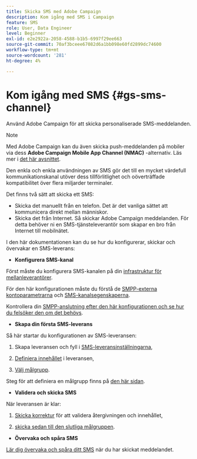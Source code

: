 ```yaml
---
title: Skicka SMS med Adobe Campaign
description: Kom igång med SMS i Campaign
feature: SMS
role: User, Data Engineer
level: Beginner
exl-id: e2e2922a-2058-4588-b1b5-6997f29ee663
source-git-commit: 70af3bceee67082d6a1bb098e60fd2899dc74600
workflow-type: tm+mt
source-wordcount: '281'
ht-degree: 4%

---
```


# Kom igång med SMS {#gs-sms-channel}

Använd Adobe Campaign för att skicka personaliserade SMS-meddelanden.

>[!NOTE]
>
>Med Adobe Campaign kan du även skicka push-meddelanden på mobiler via dess **Adobe Campaign Mobile App Channel (NMAC)** -alternativ. Läs mer i [det här avsnittet](../push.md).

Den enkla och enkla användningen av SMS gör det till en mycket värdefull kommunikationskanal utöver dess tillförlitlighet och oöverträffade kompatibilitet över flera miljarder terminaler.

Det finns två sätt att skicka ett SMS:

* Skicka det manuellt från en telefon. Det är det vanliga sättet att kommunicera direkt mellan människor.
* Skicka det från Internet. Så skickar Adobe Campaign meddelanden. För detta behöver ni en SMS-tjänsteleverantör som skapar en bro från Internet till mobilnätet.

I den här dokumentationen kan du se hur du konfigurerar, skickar och övervakar en SMS-leverans:

* **Konfigurera SMS-kanal**

Först måste du konfigurera SMS-kanalen på din [infrastruktur för mellanleverantörer](sms-mid-sourcing.md).

<!--The steps depend on the platform: either you have [a standalone instance](sms-standalone-instance.md) or you are in [a mid-sourcing infrastructure](sms-mid-sourcing.md).-->

För den här konfigurationen måste du förstå de [SMPP-externa kontoparametrarna](smpp-external-account.md) och [SMS-kanalsegenskaperna](sms-channel.md).

Kontrollera din [SMPP-anslutning efter den här konfigurationen och se hur du felsöker den om det behövs](smpp-connection.md).

* **Skapa din första SMS-leverans**

Så här startar du konfigurationen av SMS-leveransen:

1. Skapa leveransen och fyll i [SMS-leveransinställningarna](sms-delivery-settings.md),

1. [Definiera innehållet](sms-content.md) i leveransen,

1. [Välj målgrupp](sms-audience.md).

Steg för att definiera en målgrupp finns på [den här sidan](../../audiences/create-audiences.md).

* **Validera och skicka SMS**

När leveransen är klar:

1. [Skicka korrektur](sms-proofs.md) för att validera återgivningen och innehållet,

1. [skicka sedan till den slutliga målgruppen](sms-send.md).

* **Övervaka och spåra SMS**

[Lär dig övervaka och spåra ditt SMS](sms-monitor.md) när du har skickat meddelandet.
